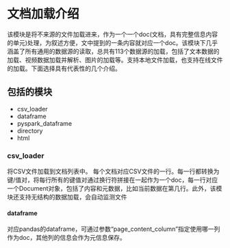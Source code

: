 
# 文档加载介绍
该模块是将不来源的文件加载进来，作为一个一个doc(文档，具有完整信息内容的单元)处理，为叙述方便，文中提到的一条内容就对应一个doc。该模块下几乎涵盖了所有通用的数据源的读取，总共有113个数据源的加载，包括了文本数据的加载、视频数据加载并解析、图片的加载等。支持本地文件加载，也支持在线文件的加载。下面选择具有代表性的几个介绍。

## 包括的模块
- csv_loader
- dataframe
- pyspark_dataframe
- directory
- html

### csv_loader
将CSV文件加载到文档列表中。 每个文档对应CSV文件的一行。每一行都转换为键/值对，将每行所有的键值对通过换行符拼接在一起作为一个doc，每一行对应一个Document对象，包括了内容和元数据，比如当前数据在第几行。此外，该模块还支持无结构的数据加载，会自动监测文件

#### dataframe
对应pandas的dataframe，可通过参数“page_content_column”指定使用哪一列作为doc，其他列的信息会作为元信息保存。
